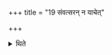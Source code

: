 +++
title = "19 संवत्सरन् न याचेत्"

+++

<details><summary>थिते</summary>

संवत्सरं न याचेत् । न च दीयमानं प्रत्याचक्षीत १९
</details>
